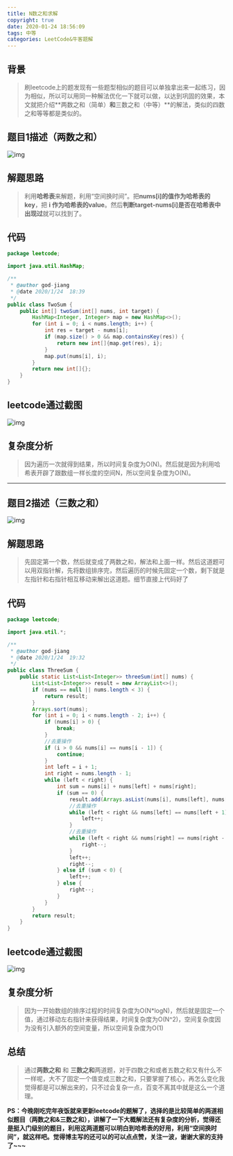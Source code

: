 ```yaml
---
title: N数之和求解
copyright: true
date: 2020-01-24 18:56:09
tags: 中等
categories: LeetCode&牛客题解
---
```


## 背景

> 刷leetcode上的题发现有一些题型相似的题目可以单独拿出来一起练习，因为相似，所以可以用同一种解法优化一下就可以做，以达到巩固的效果，本文就把介绍**两数之和（简单）**和**三数之和（中等）**的解法，类似的四数之和等等都是类似的。

<!--more-->

## 题目1描述（两数之和）

![img](/images/N数之和/1.jpg)

## 解题思路

> 利用**哈希表**来解题，利用“空间换时间”。把**nums[i]的值作为哈希表的key**，把 **i 作为哈希表的value**。然后**判断target-nums[i]是否在哈希表中出现过**就可以找到了。

## 代码

```java
package leetcode;

import java.util.HashMap;

/**
 * @author god-jiang
 * @date 2020/1/24  18:39
 */
public class TwoSum {
    public int[] twoSum(int[] nums, int target) {
        HashMap<Integer, Integer> map = new HashMap<>();
        for (int i = 0; i < nums.length; i++) {
            int res = target - nums[i];
            if (map.size() > 0 && map.containsKey(res)) {
                return new int[]{map.get(res), i};
            }
            map.put(nums[i], i);
        }
        return new int[]{};
    }
}
```

## leetcode通过截图

![img](/images/N数之和/2.jpg)

## 复杂度分析

> 因为遍历一次就得到结果，所以时间复杂度为O(N)。然后就是因为利用哈希表开辟了跟数组一样长度的空间N，所以空间复杂度为O(N)。

------

## 题目2描述（三数之和）

![img](/images/N数之和/3.jpg)

## 解题思路

> 先固定第一个数，然后就变成了两数之和，解法和上面一样。然后这道题可以用双指针解，先将数组排序完，然后遍历的时候先固定一个数，剩下就是左指针和右指针相互移动来解出这道题。细节直接上代码好了

## 代码

```java
package leetcode;

import java.util.*;

/**
 * @author god-jiang
 * @date 2020/1/24  19:32
 */
public class ThreeSum {
    public static List<List<Integer>> threeSum(int[] nums) {
        List<List<Integer>> result = new ArrayList<>();
        if (nums == null || nums.length < 3) {
            return result;
        }
        Arrays.sort(nums);
        for (int i = 0; i < nums.length - 2; i++) {
            if (nums[i] > 0) {
                break;
            }
            //去重操作
            if (i > 0 && nums[i] == nums[i - 1]) {
                continue;
            }
            int left = i + 1;
            int right = nums.length - 1;
            while (left < right) {
                int sum = nums[i] + nums[left] + nums[right];
                if (sum == 0) {
                    result.add(Arrays.asList(nums[i], nums[left], nums[right]));
                    //去重操作
                    while (left < right && nums[left] == nums[left + 1]) {
                        left++;
                    }
                    //去重操作
                    while (left < right && nums[right] == nums[right - 1]) {
                        right--;
                    }
                    left++;
                    right--;
                } else if (sum < 0) {
                    left++;
                } else {
                    right--;
                }
            }
        }
        return result;
    }
}
```

## leetcode通过截图

![img](/images/N数之和/4.jpg)

## 复杂度分析

> 因为一开始数组的排序过程的时间复杂度为O(N*logN)，然后就是固定一个值，通过移动左右指针来获得结果，时间复杂度为O(N^2)，空间复杂度因为没有引入额外的空间变量，所以空间复杂度为O(1)

## 总结

> 通过**两数之和** 和 **三数之和**两道题，对于四数之和或者五数之和又有什么不一样呢，大不了固定一个值变成三数之和，只要掌握了核心，再怎么变化我觉得都是可以解出来的，只不过会复杂一点，百变不离其中就是这么一个道理。



**PS：今晚刚吃完年夜饭就来更新leetcode的题解了，选择的是比较简单的两道相似题目（两数之和&三数之和），讲解了一下大概解法还有复杂度的分析，觉得还是挺入门级别的题目，利用这两道题可以明白到哈希表的好用，利用“空间换时间”，就这样吧。觉得博主写的还可以的可以点点赞，关注一波，谢谢大家的支持了~~~**